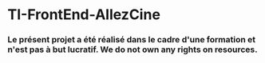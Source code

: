 # TI-FrontEnd-AllezCine

### Le présent projet a été réalisé dans le cadre d'une formation et n'est pas à but lucratif. We do not own any rights on resources.
